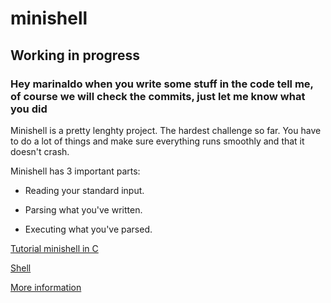 # minishell
<h2>Working in progress</h2>

<h3>Hey marinaldo when you write some stuff in the code tell me, of course we will check the commits, just let me know what you did</h3

<h4>Minishell is a pretty lenghty project. The hardest challenge so far. You have to do a lot of things and make sure everything runs smoothly and that it doesn't crash.

Minishell has 3 important parts:

- Reading your standard input.

- Parsing what you've written.

- Executing what you've parsed.</h4>

<a href="https://brennan.io/2015/01/16/write-a-shell-in-c/">Tutorial minishell in C</a>

<a href="https://pubs.opengroup.org/onlinepubs/9699919799/utilities/V3_chap02.html#tag_18_01">Shell</a>

<a href="https://www.cs.purdue.edu/homes/grr/SystemsProgrammingBook/Book/Chapter5-WritingYourOwnShell.pdf">More information</a>
